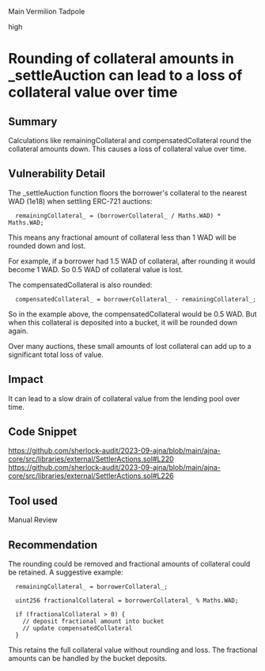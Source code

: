 Main Vermilion Tadpole

high

# Rounding of collateral amounts in _settleAuction can lead to a loss of collateral value over time
## Summary
Calculations like remainingCollateral and compensatedCollateral round the collateral amounts down. This causes a loss of collateral value over time. 
## Vulnerability Detail
The _settleAuction function floors the borrower's collateral to the nearest WAD (1e18) when settling ERC-721 auctions:

      remainingCollateral_ = (borrowerCollateral_ / Maths.WAD) * Maths.WAD;

This means any fractional amount of collateral less than 1 WAD will be rounded down and lost.

For example, if a borrower had 1.5 WAD of collateral, after rounding it would become 1 WAD. So 0.5 WAD of collateral value is lost.

The compensatedCollateral is also rounded:

      compensatedCollateral_ = borrowerCollateral_ - remainingCollateral_;

So in the example above, the compensatedCollateral would be 0.5 WAD. But when this collateral is deposited into a bucket, it will be rounded down again.

Over many auctions, these small amounts of lost collateral can add up to a significant total loss of value.
## Impact
It can lead to a slow drain of collateral value from the lending pool over time.
## Code Snippet
https://github.com/sherlock-audit/2023-09-ajna/blob/main/ajna-core/src/libraries/external/SettlerActions.sol#L220
https://github.com/sherlock-audit/2023-09-ajna/blob/main/ajna-core/src/libraries/external/SettlerActions.sol#L226

## Tool used

Manual Review

## Recommendation
 The rounding could be removed and fractional amounts of collateral could be retained. A suggestive example:


      remainingCollateral_ = borrowerCollateral_; 

      uint256 fractionalCollateral = borrowerCollateral_ % Maths.WAD;

      if (fractionalCollateral > 0) {
        // deposit fractional amount into bucket
        // update compensatedCollateral
      }

This retains the full collateral value without rounding and loss. The fractional amounts can be handled by the bucket deposits.